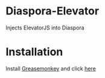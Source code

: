 # Diaspora-Elevator
Injects ElevatorJS into Diaspora

# Installation
Install [Greasemonkey](https://addons.mozilla.org/en-US/firefox/addon/greasemonkey/) and click [here](https://github.com/Thor77/Diaspora-Elevator/raw/master/Diaspora-Elevator.user.js)
